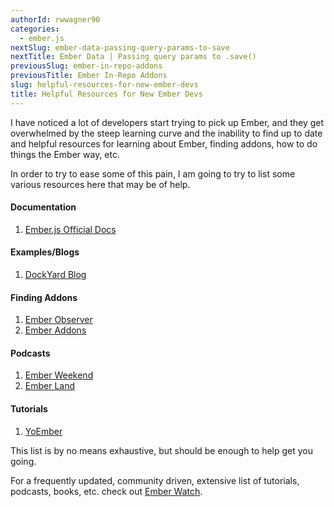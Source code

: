 ```yaml
---
authorId: rwwagner90
categories: 
  - ember.js
nextSlug: ember-data-passing-query-params-to-save
nextTitle: Ember Data | Passing query params to .save()
previousSlug: ember-in-repo-addons
previousTitle: Ember In-Repo Addons
slug: helpful-resources-for-new-ember-devs
title: Helpful Resources for New Ember Devs
---
```


I have noticed a lot of developers start trying to pick up Ember, and they get overwhelmed by the steep learning curve and the inability to find up to date and helpful resources for learning about Ember, finding addons, how to do things the Ember way, etc.

In order to try to ease some of this pain, I am going to try to list some various resources here that may be of help.

#### Documentation
1. [Ember.js Official Docs](https://guides.emberjs.com/v2.6.0/)

#### Examples/Blogs
1. [DockYard Blog](https://dockyard.com/blog)

#### Finding Addons
1. [Ember Observer](https://emberobserver.com/)
2. [Ember Addons](https://www.emberaddons.com/)

#### Podcasts
1. [Ember Weekend](https://emberweekend.com/episodes)
2. [Ember Land](http://ember.land/)

#### Tutorials
1. [YoEmber](http://yoember.com/)

This list is by no means exhaustive, but should be enough to help get you going.

For a frequently updated, community driven, extensive list of tutorials, podcasts, books, etc. check out [Ember Watch](http://emberwatch.com/).


